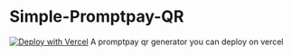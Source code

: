 # Simple-Promptpay-QR
[![Deploy with Vercel](https://vercel.com/button)](https://vercel.com/new/clone?repository-url=https%3A%2F%2Fgithub.com%2Frbunpat%2FSimple-Promptpay-QR)
A promptpay qr generator you can deploy on vercel
